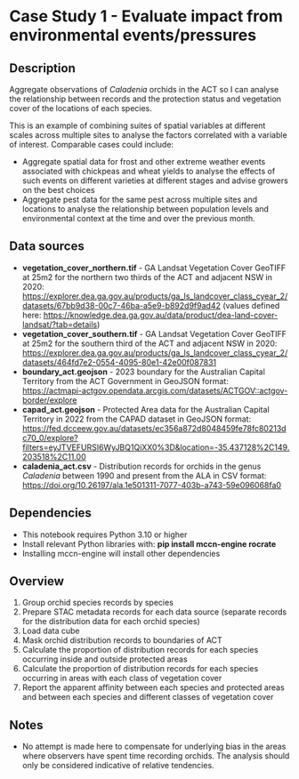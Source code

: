 # Case Study 1 - Evaluate impact from environmental events/pressures
## Description 
Aggregate observations of _Caladenia_ orchids in the ACT so I can analyse the relationship between records and the protection status and vegetation cover of the locations of each species.

This is an example of combining suites of spatial variables at different scales across multiple sites to analyse the factors correlated with a variable of interest. Comparable cases could include:
- Aggregate spatial data for frost and other extreme weather events associated with chickpeas and wheat yields to analyse the effects of such events on different varieties at different stages and advise growers on the best choices
- Aggregate pest data for the same pest across multiple sites and locations to analyse the relationship between population levels and environmental context at the time and over the previous month.

## Data sources
- **vegetation_cover_northern.tif** - GA Landsat Vegetation Cover GeoTIFF at 25m2 for the northern two thirds of the ACT and adjacent NSW in 2020: https://explorer.dea.ga.gov.au/products/ga_ls_landcover_class_cyear_2/datasets/67bb9d38-00c7-46ba-a5e9-b892d9f9ad42 (values defined here: https://knowledge.dea.ga.gov.au/data/product/dea-land-cover-landsat/?tab=details)
- **vegetation_cover_southern.tif** - GA Landsat Vegetation Cover GeoTIFF at 25m2 for the southern third of the ACT and adjacent NSW in 2020: https://explorer.dea.ga.gov.au/products/ga_ls_landcover_class_cyear_2/datasets/464fd7e2-0554-4095-80e1-42e00f087831
- **boundary_act.geojson** - 2023 boundary for the Australian Capital Territory from the ACT Government in GeoJSON format: https://actmapi-actgov.opendata.arcgis.com/datasets/ACTGOV::actgov-border/explore
- **capad_act.geojson** - Protected Area data for the Australian Capital Territory in 2022 from the CAPAD dataset in GeoJSON format: https://fed.dcceew.gov.au/datasets/ec356a872d8048459fe78fc80213dc70_0/explore?filters=eyJTVEFURSI6WyJBQ1QiXX0%3D&location=-35.437128%2C149.203518%2C11.00
- **caladenia_act.csv** - Distribution records for orchids in the genus _Caladenia_ between 1990 and present from the ALA in CSV format: https://doi.org/10.26197/ala.1e501311-7077-403b-a743-59e096068fa0

## Dependencies
- This notebook requires Python 3.10 or higher
- Install relevant Python libraries with: **pip install mccn-engine rocrate**
- Installing mccn-engine will install other dependencies

## Overview
1. Group orchid species records by species
2. Prepare STAC metadata records for each data source (separate records for the distribution data for each orchid species)
3. Load data cube
4. Mask orchid distribution records to boundaries of ACT
5. Calculate the proportion of distribution records for each species occurring inside and outside protected areas
6. Calculate the proportion of distribution records for each species occurring in areas with each class of vegetation cover
7. Report the apparent affinity between each species and protected areas and between each species and different classes of vegetation cover

## Notes
- No attempt is made here to compensate for underlying bias in the areas where observers have spent time recording orchids. The analysis should only be considered indicative of relative tendencies.